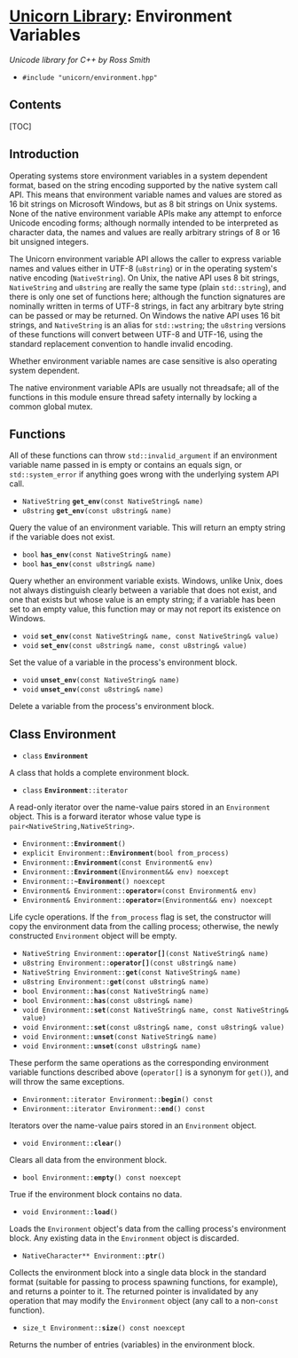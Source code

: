 # [Unicorn Library](index.html): Environment Variables #

_Unicode library for C++ by Ross Smith_

* `#include "unicorn/environment.hpp"`

## Contents ##

[TOC]

## Introduction ##

Operating systems store environment variables in a system dependent format,
based on the string encoding supported by the native system call API. This
means that environment variable names and values are stored as 16 bit strings
on Microsoft Windows, but as 8 bit strings on Unix systems. None of the native
environment variable APIs make any attempt to enforce Unicode encoding forms;
although normally intended to be interpreted as character data, the names and
values are really arbitrary strings of 8 or 16 bit unsigned integers.

The Unicorn environment variable API allows the caller to express variable
names and values either in UTF-8 (`u8string`) or in the operating system's
native encoding (`NativeString`). On Unix, the native API uses 8 bit strings,
`NativeString` and `u8string` are really the same type (plain `std::string`),
and there is only one set of functions here; although the function signatures
are nominally written in terms of UTF-8 strings, in fact any arbitrary byte
string can be passed or may be returned. On Windows the native API uses 16 bit
strings, and `NativeString` is an alias for `std::wstring`; the `u8string`
versions of these functions will convert between UTF-8 and UTF-16, using the
standard replacement convention to handle invalid encoding.

Whether environment variable names are case sensitive is also operating system
dependent.

The native environment variable APIs are usually not threadsafe; all of the
functions in this module ensure thread safety internally by locking a common
global mutex.

## Functions ##

All of these functions can throw `std::invalid_argument` if an environment
variable name passed in is empty or contains an equals sign, or
`std::system_error` if anything goes wrong with the underlying system API
call.

* `NativeString` **`get_env`**`(const NativeString& name)`
* `u8string` **`get_env`**`(const u8string& name)`

Query the value of an environment variable. This will return an empty string
if the variable does not exist.

* `bool` **`has_env`**`(const NativeString& name)`
* `bool` **`has_env`**`(const u8string& name)`

Query whether an environment variable exists. Windows, unlike Unix, does not
always distinguish clearly between a variable that does not exist, and one
that exists but whose value is an empty string; if a variable has been set to
an empty value, this function may or may not report its existence on Windows.

* `void` **`set_env`**`(const NativeString& name, const NativeString& value)`
* `void` **`set_env`**`(const u8string& name, const u8string& value)`

Set the value of a variable in the process's environment block.

* `void` **`unset_env`**`(const NativeString& name)`
* `void` **`unset_env`**`(const u8string& name)`

Delete a variable from the process's environment block.

## Class Environment ##

* `class` **`Environment`**

A class that holds a complete environment block.

* `class` **`Environment`**`::iterator`

A read-only iterator over the name-value pairs stored in an `Environment`
object. This is a forward iterator whose value type is
`pair<NativeString,NativeString>`.

* `Environment::`**`Environment`**`()`
* `explicit Environment::`**`Environment`**`(bool from_process)`
* `Environment::`**`Environment`**`(const Environment& env)`
* `Environment::`**`Environment`**`(Environment&& env) noexcept`
* `Environment::`**`~Environment`**`() noexcept`
* `Environment& Environment::`**`operator=`**`(const Environment& env)`
* `Environment& Environment::`**`operator=`**`(Environment&& env) noexcept`

Life cycle operations. If the `from_process` flag is set, the constructor will
copy the environment data from the calling process; otherwise, the newly
constructed `Environment` object will be empty.

* `NativeString Environment::`**`operator[]`**`(const NativeString& name)`
* `u8string Environment::`**`operator[]`**`(const u8string& name)`
* `NativeString Environment::`**`get`**`(const NativeString& name)`
* `u8string Environment::`**`get`**`(const u8string& name)`
* `bool Environment::`**`has`**`(const NativeString& name)`
* `bool Environment::`**`has`**`(const u8string& name)`
* `void Environment::`**`set`**`(const NativeString& name, const NativeString& value)`
* `void Environment::`**`set`**`(const u8string& name, const u8string& value)`
* `void Environment::`**`unset`**`(const NativeString& name)`
* `void Environment::`**`unset`**`(const u8string& name)`

These perform the same operations as the corresponding environment variable
functions described above (`operator[]` is a synonym for `get()`), and will
throw the same exceptions.

* `Environment::iterator Environment::`**`begin`**`() const`
* `Environment::iterator Environment::`**`end`**`() const`

Iterators over the name-value pairs stored in an `Environment` object.

* `void Environment::`**`clear`**`()`

Clears all data from the environment block.

* `bool Environment::`**`empty`**`() const noexcept`

True if the environment block contains no data.

* `void Environment::`**`load`**`()`

Loads the `Environment` object's data from the calling process's environment
block. Any existing data in the `Environment` object is discarded.

* `NativeCharacter** Environment::`**`ptr`**`()`

Collects the environment block into a single data block in the standard format
(suitable for passing to process spawning functions, for example), and returns
a pointer to it. The returned pointer is invalidated by any operation that may
modify the `Environment` object (any call to a non-`const` function).

* `size_t Environment::`**`size`**`() const noexcept`

Returns the number of entries (variables) in the environment block.
